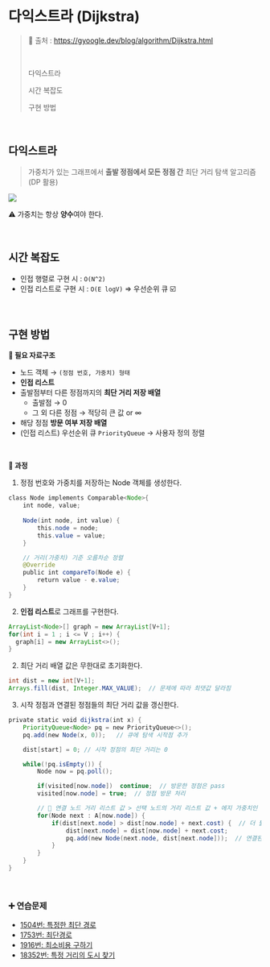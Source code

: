 # 다익스트라 (Dijkstra)

> 🔗 출처 : https://gyoogle.dev/blog/algorithm/Dijkstra.html
>
> <br/>
>
> 다익스트라
><br/>
> 
> 시간 복잡도
> 
> 구현 방법

<br/>

## 다익스트라
> 가중치가 있는 그래프에서 <b>출발 정점에서 모든 정점 간</b> 최단 거리 탐색 알고리즘 (DP 활용)

<img src="https://upload.wikimedia.org/wikipedia/commons/5/57/Dijkstra_Animation.gif">

⚠️ 가중치는 항상 <b>양수</b>여야 한다.

<br/>

## 시간 복잡도
- 인접 행렬로 구현 시 : <code>O(N^2)</code>
- 인접 리스트로 구현 시 : <code>O(E logV)</code> ⇒ 우선순위 큐 ☑️

<br/>

## 구현 방법
<b>📍 필요 자료구조</b>
- 노드 객체 → <code>(정점 번호, 가중치) 형태</code>
- <b>인접 리스트</b>
- 출발점부터 다른 정점까지의 <b>최단 거리 저장 배열</b>
  * 출발점 → 0
  * 그 외 다른 정점 → 적당히 큰 값 or ∞
- 해당 정점 <b>방문 여부 저장 배열</b>
- (인접 리스트) 우선순위 큐 <code>PriorityQueue<Node></code> → 사용자 정의 정렬

<br/>

<b>📍 과정</b>
1. 정점 번호와 가중치를 저장하는 Node 객체를 생성한다.
```java
class Node implements Comparable<Node>{
    int node, value;
    
    Node(int node, int value) {
        this.node = node;
        this.value = value;
    }

    // 거리(가중치) 기준 오름차순 정렬
    @Override
    public int compareTo(Node e) {
        return value - e.value;
    }
}
```

2. <b>인접 리스트</b>로 그래프를 구현한다.
```java
ArrayList<Node>[] graph = new ArrayList[V+1];
for(int i = 1 ; i <= V ; i++) {
  graph[i] = new ArrayList<>();
}
```
2. 최단 거리 배열 값은 무한대로 초기화한다.
```java
int dist = new int[V+1];
Arrays.fill(dist, Integer.MAX_VALUE);  // 문제에 따라 최댓값 달라짐
```

3. 시작 정점과 연결된 정점들의 최단 거리 값을 갱신한다.
```java
private static void dijkstra(int x) {
    PriorityQueue<Node> pq = new PriorityQueue<>();
    pq.add(new Node(x, 0));   // 큐에 탐색 시작점 추가

    dist[start] = 0; // 시작 정점의 최단 거리는 0

    while(!pq.isEmpty()) {
        Node now = pq.poll();

        if(visited[now.node])  continue;  // 방문한 정점은 pass
        visited[now.node] = true;  // 정점 방문 처리

        // 🔔 연결 노드 거리 리스트 값 > 선택 노드의 거리 리스트 값 + 에지 가중치인 경우, 업데이트
        for(Node next : A[now.node]) {
            if(dist[next.node] > dist[now.node] + next.cost) {  // 더 짧은 경로로 이동
                dist[next.node] = dist[now.node] + next.cost;
                pq.add(new Node(next.node, dist[next.node]));  // 연결된 노드를 우선순위 큐에 추가
            }
        }
    }        
}
```

<br/>

### ➕ 연습문제
- [1504번: 특정한 최단 경로](https://www.acmicpc.net/problem/1504)
- [1753번: 최단경로](https://www.acmicpc.net/problem/1753)
- [1916번: 최소비용 구하기](https://www.acmicpc.net/problem/1916)
- [18352번: 특정 거리의 도시 찾기](https://www.acmicpc.net/problem/18352)
